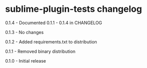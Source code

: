 # sublime-plugin-tests changelog
0.1.4 - Documented 0.1.1 - 0.1.4 in CHANGELOG

0.1.3 - No changes

0.1.2 - Added requirements.txt to distribution

0.1.1 - Removed binary distribution

0.1.0 - Initial release
